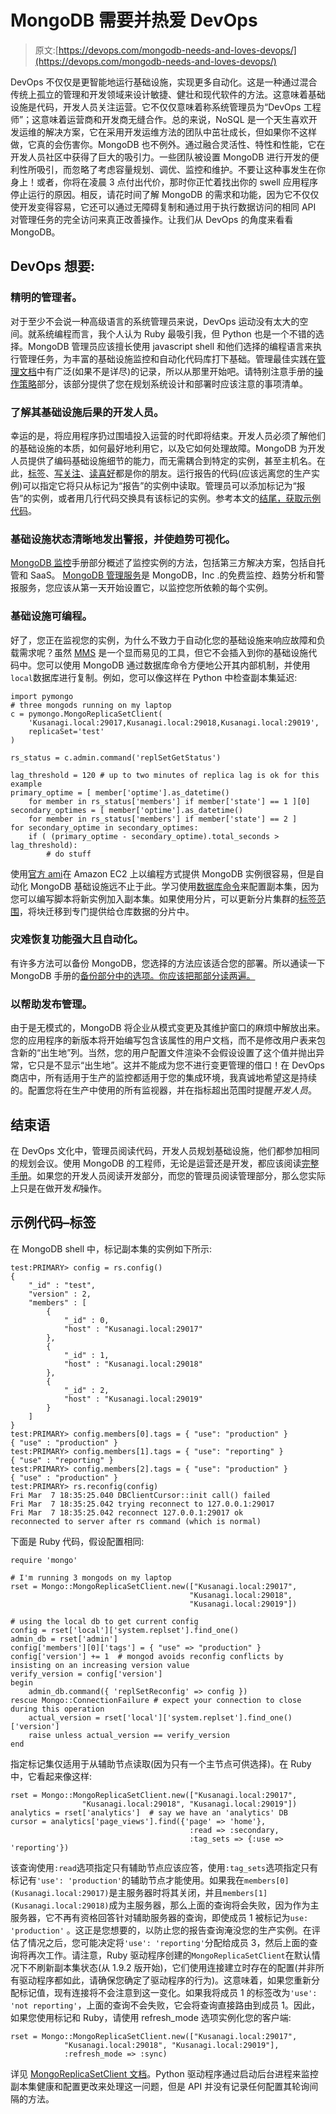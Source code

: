# MongoDB 需要并热爱 DevOps

> 原文:[https://devops.com/mongodb-needs-and-loves-devops/](https://devops.com/mongodb-needs-and-loves-devops/)

DevOps 不仅仅是更智能地运行基础设施，实现更多自动化。这是一种通过混合传统上孤立的管理和开发领域来设计敏捷、健壮和现代软件的方法。这意味着基础设施是代码，开发人员关注运营。它不仅仅意味着称系统管理员为“DevOps 工程师”；这意味着运营商和开发商无缝合作。总的来说，NoSQL 是一个天生喜欢开发运维的解决方案，它在采用开发运维方法的团队中茁壮成长，但如果你不这样做，它真的会伤害你。MongoDB 也不例外。通过融合灵活性、特性和性能，它在开发人员社区中获得了巨大的吸引力。一些团队被设置 MongoDB 进行开发的便利性所吸引，而忽略了考虑容量规划、调优、监控和维护。不要让这种事发生在你身上！或者，你将在凌晨 3 点付出代价，那时你正忙着找出你的 swell 应用程序停止运行的原因。相反，请花时间了解 MongoDB 的需求和功能，因为它不仅仅使开发变得容易，它还可以通过无障碍复制和通过用于执行数据访问的相同 API 对管理任务的完全访问来真正改善操作。让我们从 DevOps 的角度来看看 MongoDB。

## DevOps 想要:

### 精明的管理者。

对于至少不会说一种高级语言的系统管理员来说，DevOps 运动没有太大的空间。就系统编程而言，我个人认为 Ruby 最吸引我，但 Python 也是一个不错的选择。MongoDB 管理员应该擅长使用 javascript shell 和他们选择的编程语言来执行管理任务，为丰富的基础设施监控和自动化代码库打下基础。管理最佳实践在[管理文档](http://docs.mongodb.org/manual/administration/)中有广泛(如果不是详尽)的记录，所以从那里开始吧。请特别注意手册的[操作策略](http://docs.mongodb.org/manual/administration/strategy/)部分，该部分提供了您在规划系统设计和部署时应该注意的事项清单。

### 了解其基础设施后果的开发人员。

幸运的是，将应用程序扔过围墙投入运营的时代即将结束。开发人员必须了解他们的基础设施的本质，如何最好地利用它，以及它如何处理故障。MongoDB 为开发人员提供了编码基础设施细节的能力，而无需耦合到特定的实例，甚至主机名。在此，[标签](http://docs.mongodb.org/manual/tutorial/configure-replica-set-tag-sets/)、[写关注](http://docs.mongodb.org/manual/core/write-concern/)、[读喜好](http://docs.mongodb.org/manual/core/read-preference/)都是你的朋友。运行报告的代码(应该远离您的生产实例)可以指定它将只从标记为“报告”的实例中读取。管理员可以添加标记为“报告”的实例，或者用几行代码交换具有该标记的实例。参考本文的[结尾，获取示例代码](#example)。

### 基础设施状态清晰地发出警报，并使趋势可视化。

[MongoDB 监控](http://docs.mongodb.org/manual/administration/monitoring/)手册部分概述了监控实例的方法，包括第三方解决方案，包括自托管和 SaaS。 [MongoDB 管理服务](http://mms.mongodb.com/?pk_campaign=DevOps.com-MongoDB-loves-and-needs-DevOps-3-14)是 MongoDB，Inc .的免费监控、趋势分析和警报服务，您应该从第一天开始设置它，以监控您所依赖的每个实例。

### 基础设施可编程。

好了，您正在监视您的实例，为什么不致力于自动化您的基础设施来响应故障和负载需求呢？虽然 [MMS](http://mms.mongodb.com/?pk_campaign=DevOps.com-MongoDB-loves-and-needs-DevOps-3-14) 是一个显而易见的工具，但它不会插入到你的基础设施代码中。您可以使用 MongoDB 通过数据库命令方便地公开其内部机制，并使用`local`数据库进行复制。例如，您可以像这样在 Python 中检查副本集延迟:

```
import pymongo
# three mongods running on my laptop
c = pymongo.MongoReplicaSetClient(
    'Kusanagi.local:29017,Kusanagi.local:29018,Kusanagi.local:29019',
    replicaSet='test'
)

rs_status = c.admin.command('replSetGetStatus')

lag_threshold = 120 # up to two minutes of replica lag is ok for this example
primary_optime = [ member['optime'].as_datetime()
    for member in rs_status['members'] if member['state'] == 1 ][0]
secondary_optimes = [ member['optime'].as_datetime()
    for member in rs_status['members'] if member['state'] == 2 ]
for secondary_optime in secondary_optimes:
    if ( (primary_optime - secondary_optime).total_seconds > lag_threshold):
        # do stuff
```

使用[官方 ami](http://docs.mongodb.org/ecosystem/platforms/amazon-ec2/#deploy-from-aws-marketplace)在 Amazon EC2 上以编程方式提供 MongoDB 实例很容易，但是自动化 MongoDB 基础设施远不止于此。学习使用[数据库命令](http://docs.mongodb.org/manual/reference/command/)来配置副本集，因为您可以编写脚本将新实例加入副本集。如果使用分片，可以更新分片集群的[标签范围](http://docs.mongodb.org/manual/core/tag-aware-sharding/)，将块迁移到专门提供给仓库数据的分片中。

### 灾难恢复功能强大且自动化。

有许多方法可以备份 MongoDB，您选择的方法应该适合您的部署。所以通读一下 MongoDB 手册的[备份部分中的选项。你应该把那部分读两遍。](http://docs.mongodb.org/manual/core/backups/)

### 以帮助发布管理。

由于是无模式的，MongoDB 将企业从模式变更及其维护窗口的麻烦中解放出来。您的应用程序的新版本将开始编写包含该属性的用户文档，而不是修改用户表来包含新的“出生地”列。当然，您的用户配置文件渲染不会假设设置了这个值并抛出异常，它只是不显示“出生地”。这并不能成为您不进行变更管理的借口！在 DevOps 商店中，所有适用于生产的监控都适用于您的集成环境，我真诚地希望这是持续的。配置您将在生产中使用的所有监视器，并在指标超出范围时提醒*开发人员*。

## 结束语

在 DevOps 文化中，管理员阅读代码，开发人员规划基础设施，他们都参加相同的规划会议。使用 MongoDB 的工程师，无论是运营还是开发，都应该阅读[完整手册](http://docs.mongodb.org/manual/)。如果您的开发人员阅读开发部分，而您的管理员阅读管理部分，那么您实际上只是在做开发*和*操作。

## 示例代码–标签

在 MongoDB shell 中，标记副本集的实例如下所示:

```
test:PRIMARY> config = rs.config()
{
    "_id" : "test",
    "version" : 2,
    "members" : [
        {
            "_id" : 0,
            "host" : "Kusanagi.local:29017"
        },
        {
            "_id" : 1,
            "host" : "Kusanagi.local:29018"
        },
        {
            "_id" : 2,
            "host" : "Kusanagi.local:29019"
        }
    ]
}
test:PRIMARY> config.members[0].tags = { "use": "production" }
{ "use" : "production" }
test:PRIMARY> config.members[1].tags = { "use": "reporting" }
{ "use" : "reporting" }
test:PRIMARY> config.members[2].tags = { "use": "production" }
{ "use" : "production" }
test:PRIMARY> rs.reconfig(config)
Fri Mar  7 18:35:25.040 DBClientCursor::init call() failed
Fri Mar  7 18:35:25.042 trying reconnect to 127.0.0.1:29017
Fri Mar  7 18:35:25.042 reconnect 127.0.0.1:29017 ok
reconnected to server after rs command (which is normal)
```

下面是 Ruby 代码，假设配置相同:

```
require 'mongo'

# I'm running 3 mongods on my laptop
rset = Mongo::MongoReplicaSetClient.new(["Kusanagi.local:29017",
                                        "Kusanagi.local:29018",
                                        "Kusanagi.local:29019"])

# using the local db to get current config
config = rset['local']['system.replset'].find_one() 
admin_db = rset['admin']
config['members'][0]['tags'] = { "use" => "production" }
config['version'] += 1  # mongod avoids reconfig conflicts by insisting on an increasing version value
verify_version = config['version']
begin
    admin_db.command({ 'replSetReconfig' => config })
rescue Mongo::ConnectionFailure # expect your connection to close during this operation
    actual_version = rset['local']['system.replset'].find_one()['version']
    raise unless actual_version == verify_version
end
```

指定标记集仅适用于从辅助节点读取(因为只有一个主节点可供选择)。在 Ruby 中，它看起来像这样:

```
rset = Mongo::MongoReplicaSetClient.new(["Kusanagi.local:29017",
                "Kusanagi.local:29018", "Kusanagi.local:29019"])
analytics = rset['analytics']  # say we have an 'analytics' DB
cursor = analytics['page_views'].find({'page' => 'home'},
                                        :read => :secondary,
                                        :tag_sets => {:use => 'reporting'})
```

该查询使用`:read`选项指定只有辅助节点应该应答，使用`:tag_sets`选项指定只有标记有`'use': 'production'`的辅助节点才能使用。如果我在`members[0] (Kusanagi.local:29017)`是主服务器时将其关闭，并且`members[1] (Kusanagi.local:29018)`成为主服务器，那么上面的查询将会失败，因为作为主服务器，它不再有资格回答针对辅助服务器的查询，即使成员 1 被标记为`use: 'production'` 。这正是您想要的，以防止您的报告查询淹没您的生产实例。在评估了情况之后，您可能决定将`'use': 'reporting'`分配给成员 3，然后上面的查询将再次工作。请注意，Ruby 驱动程序创建的`MongoReplicaSetClient`在默认情况下不刷新副本集状态(从 1.9.2 版开始)，它们使用连接建立时存在的配置(并非所有驱动程序都如此，请确保您确定了驱动程序的行为)。这意味着，如果您重新分配标记值，现有连接将不会注意到这一变化。如果我将成员 1 的标签改为`'use': 'not reporting'`，上面的查询不会失败，它会将查询直接路由到成员 1。因此，如果您使用标记和 Ruby，请使用 refresh_mode 选项实例化您的客户端:

```
rset = Mongo::MongoReplicaSetClient.new(["Kusanagi.local:29017",
            "Kusanagi.local:29018", "Kusanagi.local:29019"],
            :refresh_mode => :sync)
```

详见 [MongoReplicaSetClient 文档](http://api.mongodb.org/ruby/1.9.2/Mongo/MongoReplicaSetClient.html)。Python 驱动程序通过启动后台进程来监控副本集健康和配置更改来处理这一问题，但是 API 并没有记录任何配置其轮询间隔的方法。
